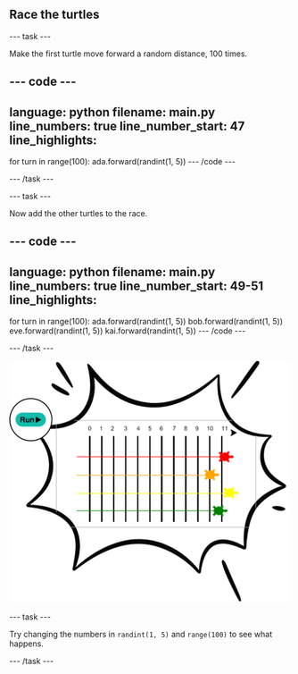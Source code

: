 ## Race the turtles

--- task ---

Make the first turtle move forward a random distance, 100 times.

--- code ---
---
language: python
filename: main.py
line_numbers: true
line_number_start: 47
line_highlights: 
---
for turn in range(100):
    ada.forward(randint(1, 5))
--- /code ---

--- /task ---

--- task ---

Now add the other turtles to the race.

--- code ---
---
language: python
filename: main.py
line_numbers: true
line_number_start: 49-51
line_highlights: 
---
for turn in range(100):
    ada.forward(randint(1, 5))
    bob.forward(randint(1, 5))
    eve.forward(randint(1, 5))
    kai.forward(randint(1, 5))
--- /code ---

--- /task ---

![turtle race](images/turtle-racing.png)

--- task ---

Try changing the numbers in `randint(1, 5)` and `range(100)` to see what happens.

--- /task ---
